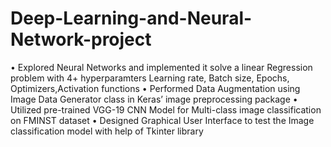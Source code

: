 # Deep-Learning-and-Neural-Network-project

• Explored Neural Networks and implemented it solve a linear Regression problem with 4+ hyperparamters
Learning rate, Batch size, Epochs, Optimizers,Activation functions
• Performed Data Augmentation using Image Data Generator class in Keras’ image preprocessing package
• Utilized pre-trained VGG-19 CNN Model for Multi-class image classification on FMINST dataset
• Designed Graphical User Interface to test the Image classification model with help of Tkinter library
